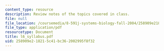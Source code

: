 ```yaml
---
content_type: resource
description: Review notes of the topics covered in class.
file: null
file_location: /coursemedia/8-591j-systems-biology-fall-2004/258909e218215c41bc362002995f8f32_l6_syllabus.pdf
file_type: application/pdf
resourcetype: Document
title: l6_syllabus.pdf
uid: 258909e2-1821-5c41-bc36-2002995f8f32
---
```

